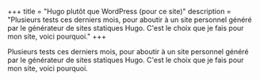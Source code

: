 +++
title = "Hugo plutôt que WordPress (pour ce site)"
description = "Plusieurs tests ces derniers mois, pour aboutir à un site personnel généré par le générateur de sites statiques Hugo. C'est le choix que je fais pour mon site, voici pourquoi."
+++

Plusieurs tests ces derniers mois, pour aboutir à un site personnel généré par le générateur de sites statiques Hugo. C'est le choix que je fais pour mon site, voici pourquoi.